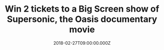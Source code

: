 ---
campaign-uuid: "c-5dbf089f-7d75-42ea-b929-d6f6c120afca"
type: "Competition"
category: "Entertainment"
date: "2018-02-27T09:00:00.000Z"
end-date: "2018-03-05T14:00:00.000Z"
disable-form: false
is_promoted: true
has_entry_page: true
title: "Win 2 tickets to a Big Screen show of Supersonic, the Oasis documentary movie"
competition-description: "<p>Oasis fans! The ultimate Oasis documentary, Supersonic,\
  \ is returning to a cinema near you, and NME and VUE have partnered to offer 5 free\
  \ pairs of tickets to each screening around the country.</p> \r\n<p>Wanna be there\
  \ now? Click here for a chance to win.</p>"
hero-header: "Win 2 tickets to a Big Screen show of Supersonic, the Oasis documentary\
  \ movie"
terms-confirmation: "N/A"
banner-img: "https://assets.expresslyapp.com/asset-beee463d-7a8d-400e-9a2b-8bcf9505f084.jpg"
logo-left-href: "https://www.myvue.com"
logo-left-image: "https://assets.expresslyapp.com/57f95175-7c51-4bda-af3d-55c438e9e5de-thumb.png"
logo-left-title: "Vue"
bg-image-hero: "https://assets.expresslyapp.com/asset-f269a838-e0d6-40d8-97e1-1e0772b898cd.jpg"
bg-image-first: "https://assets.expresslyapp.com/asset-3f76d595-915a-4b0c-a893-98e379e697e0.jpg"
bg-image-second: "https://assets.expresslyapp.com/asset-39bcd330-be0a-4c42-9c87-c7a945a23628.jpg"
bg-image-third: "https://assets.expresslyapp.com/asset-0ba77a4d-42ce-4b93-972f-e63b2bdfd438.jpg"
section1-content: "<p>If you missed the opportunity to see the Oasis documentary Supersonic\
  \ when it hit cinemas 18 months ago, now is your chance: two tickets are on offer\
  \ to see the film NME called “rousing, heart-rending and really f**king funny” on\
  \ its release in September 2016.</p>\r\n<p>World-leading cinema group VUE – who\
  \ manage tons of venues across the UK and Europe – are rescreening the doc, which\
  \ picked up the gong for Best Music Film at the VO5 NME Awards 2017.</p>\r\n<p>It’\
  s gonna be biblical, all over again.</p>"
section2-content: "The film details the history of the band during their formative\
  \ years and their success in the ‘90s, featuring exclusive bonus content of all\
  \ kinds, from off-screen interviews to archive video of concerts."
section3-content: "<p>On Thursday 8th of March at 19:00, 12 VUE cinemas across the\
  \ UK are playing host to the instant-classic: VUE Bolton, Bristol Cribbs, Cheshire\
  \ Oaks, Edinburgh Omni, Gateshead, Hamilton, Islington, Leeds Light, Manchester\
  \ Printworks, Plymouth, Portsmouth and West End.</p>\r\n \r\n<p>Wanna be there now?\
  \ NME is here to help: all Oasis fans need to do is complete the form below to be\
  \ in with a chance to see the Gallagher brothers on the big screen once more.</p>\
  \ \r\n\r\n<p>As you were…</p>"
entry-title: "Win 2 tickets to a Big Screen show of Supersonic, the Oasis documentary\
  \ movie"
entry-content: "<p>Win 2 tickets to see Supersonic, the greatest documentary of the\
  \ Oasis band.</p> <p> Enter the draw by completing the form below before 14:00pm\
  \ on 05/03/2018.</p>"
entry-extension: "nme/supersonic-oasis-movie-prize.html"
has-winner: true
winner-title: "CONGRATULATIONS to Lawrenson, Rachel, Meredith, Conway and the remaining\
  \ 56 who are going to attend the screening!"
winner-banner: "https://assets.expresslyapp.com/asset-fb794ea1-6cac-48aa-bb51-d248671f9722.jpg"
prize-description: "One of 5 pairs of tickets for the March 8th 19:00 screening at\
  \ each of the venues listed below."
special-conditions: "Any travel expenses are not included.\r\nLimited to the following\
  \ venues: VUE Bolton, Bristol Cribbs, Cheshire Oaks, Edinburgh Omni, Gateshead,\
  \ Hamilton, Islington, Leeds Light, Manchester Printworks, Plymouth, Portsmouth\
  \ and West End"
---